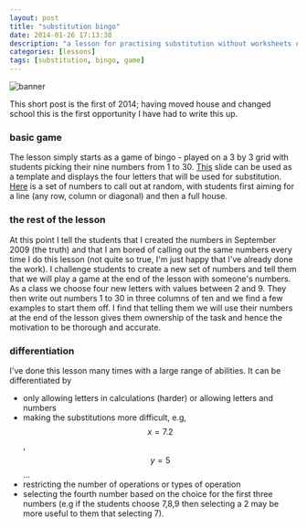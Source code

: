 ```yaml
---
layout: post
title: "substitution bingo"
date: 2014-01-26 17:13:38
description: "a lesson for practising substitution without worksheets or textbooks"
categories: [lessons]
tags: [substitution, bingo, game]
---
```


![banner]

This short post is the first of 2014; having moved house and changed school this is the first opportunity I have had to write this up. 

### basic game
The lesson simply starts as a game of bingo - played on a 3 by 3 grid with students picking their nine numbers from 1 to 30. [This][project] slide can be used as a template and displays the four letters that will be used for substitution. [Here][questions] is a set of numbers to call out at random, with students first aiming for a line (any row, column or diagonal) and then a full house.

### the rest of the lesson
At this point I tell the students that I created the numbers in September 2009 (the truth) and that I am bored of calling out the same numbers every time I do this lesson (not quite so true, I'm just happy that I've already done the work). I challenge students to create a new set of numbers and tell them that we will play a game at the end of the lesson with someone's numbers. As a class we choose four new letters with values between 2 and 9. They then write out numbers 1 to 30 in three columns of ten and we find a few examples to start them off. I find that telling them we will use their numbers at the end of the lesson gives them ownership of the task and hence the motivation to be thorough and accurate.

### differentiation
I've done this lesson many times with a large range of abilities. It can be differentiated by

* only allowing letters in calculations (harder) or allowing letters and numbers
* making the substitutions more difficult, e.g, $$x = 7.2$$, $$y = 5$$...
* restricting the number of operations or types of operation
* selecting the fourth number based on the choice for the first three numbers (e.g if the students choose 7,8,9 then selecting a 2 may be more useful to them that selecting 7).

[project]: {{site.postAssets}}/2014/0126-template.pdf
[questions]: {{site.postAssets}}/2014/0126-questions.pdf
[banner]:  {{site.postAssets}}/2014/0126-substitution.svg